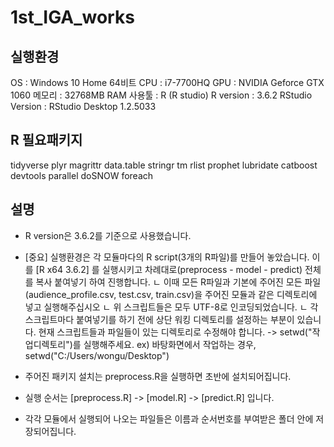 # 1st_IGA_works

## 실행환경
OS : Windows 10 Home 64비트
CPU : i7-7700HQ 
GPU : NVIDIA Geforce GTX 1060
메모리 : 32768MB RAM
사용툴 : R (R studio)
R version : 3.6.2
RStudio Version : RStudio Desktop 1.2.5033

## R 필요패키지
tidyverse
plyr
magrittr
data.table
stringr
tm
rlist
prophet
lubridate
catboost
devtools
parallel
doSNOW
foreach

## 설명
- R version은 3.6.2를 기준으로 사용했습니다.
- [중요] 실행환경은 각 모듈마다의 R script(3개의 R파일)를 만들어 놓았습니다. 이를 [R x64 3.6.2] 를 실행시키고 차례대로(preprocess - model - predict) 전체를 복사 붙여넣기 하여 진행합니다.
 ㄴ 이때 모든 R파일과 기본에 주어진 모든 파일 (audience_profile.csv, test.csv, train.csv)을 주어진 모듈과 같은 디렉토리에 넣고 실행해주십시오
 ㄴ 위 스크립트들은 모두 UTF-8로 인코딩되었습니다.
 ㄴ 각 스크립트마다 붙여넣기를 하기 전에 상단 워킹 디렉토리를 설정하는 부분이 있습니다. 현재 스크립트들과 파일들이 있는 디렉토리로 수정해야 합니다.
  -> setwd("작업디렉토리")를 실행해주세요. ex) 바탕화면에서 작업하는 경우, setwd("C:/Users/wongu/Desktop")

- 주어진 패키지 설치는 preprocess.R을 실행하면 초반에 설치되어집니다.
- 실행 순서는 [preprocess.R] -> [model.R] -> [predict.R] 입니다.
- 각각 모듈에서 실행되어 나오는 파일들은 이름과 순서번호를 부여받은 폴더 안에 저장되어집니다.
